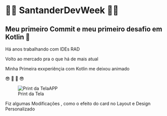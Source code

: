 #   🏁🏁 SantanderDevWeek  🏁🏁


## Meu primeiro Commit e meu primeiro desafio em Kotlin :iphone:

<html> <h>Há anos trabalhando com IDEs RAD<h>
  <P>Volto ao mercado pra o que há de mais atual</P>
<P>Minha Primeira exxperiênçia com Kotlin me deixou animado<P>
      😎 🙂 🙂 😎
  </html>
<figure>
  <img src="https://www.dropbox.com/home/Github_Sandoval?preview=SantderImg.JPG" alt="Print da TelaAPP">
  <figcaption>Print da Tela</figcaption>
</figure>
  
  <p> Fiz algumas Modificações , como o efeito do card no Layout
    e Design Personalizado</p>
    
